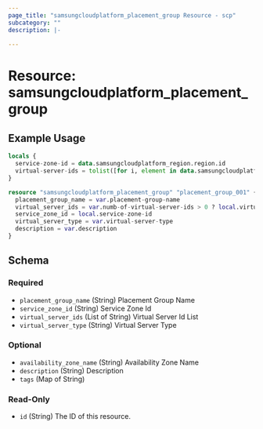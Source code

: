```yaml
---
page_title: "samsungcloudplatform_placement_group Resource - scp"
subcategory: ""
description: |-
  
---
```


# Resource: samsungcloudplatform_placement_group




## Example Usage

```terraform
locals {
  service-zone-id = data.samsungcloudplatform_region.region.id
  virtual-server-ids = tolist([for i, element in data.samsungcloudplatform_virtual_servers.target_vm.contents : element.virtual_server_id])
}

resource "samsungcloudplatform_placement_group" "placement_group_001" {
  placement_group_name = var.placement-group-name
  virtual_server_ids = var.numb-of-virtual-server-ids > 0 ? local.virtual-server-ids : var.virtual-server-ids
  service_zone_id = local.service-zone-id
  virtual_server_type = var.virtual-server-type
  description = var.description
}
```

<!-- schema generated by tfplugindocs -->
## Schema

### Required

- `placement_group_name` (String) Placement Group Name
- `service_zone_id` (String) Service Zone Id
- `virtual_server_ids` (List of String) Virtual Server Id List
- `virtual_server_type` (String) Virtual Server Type

### Optional

- `availability_zone_name` (String) Availability Zone Name
- `description` (String) Description
- `tags` (Map of String)

### Read-Only

- `id` (String) The ID of this resource.
